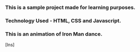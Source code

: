 ### This is a sample project made for learning purposes.
### Technology Used - HTML, CSS and Javascript.

### This is an animation of Iron Man dance.

[Ins]
